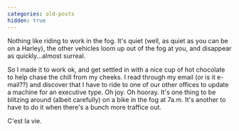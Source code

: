 ```yaml
---
categories: old-posts
hidden: true
---
```


Nothing like riding to work in the fog. It's quiet (well, as quiet as you can be on a Harley), the other vehicles loom up out of the fog at you, and disappear as quickly...almost surreal.

So I made it to work ok, and get settled in with a nice cup of hot chocolate to help chase the chill from my cheeks. I read through my email (or is it e-mail??) and discover that I have to ride to one of our other offices to update a machine for an executive type. Oh joy. Oh hooray. It's one thing to be blitzing around (albeit carefully) on a bike in the fog at 7a.m. It's another to have to do it when there's a bunch more traffice out.

C'est la vie.
